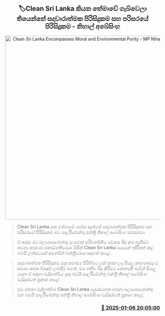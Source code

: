 <p align='center'><b><h2 align='center' title='Clean Sri Lanka Encompasses Moral and Environmental Purity - MP Nihal Abeysinghe'>🏷Clean Sri Lanka කියන තේමාවේ ගැබ්වෙලා තියෙන්නේ සදාචාරාත්මක පිරිසිදුකම සහ පරිසරයේ පිරිසිදුකම - නිහාල් අබේසිංහ</h2></b></p>
<p align='center'><img src='https://helakuru.sgp1.cdn.digitaloceanspaces.com/esana/images/lib/nihal-abeysinghe-npp.jpg' width='600' alt='Clean Sri Lanka Encompasses Moral and Environmental Purity - MP Nihal Abeysinghe'></p>

> Clean Sri Lanka යන තේමාවේ ගැබ්ව ඇත්තේ සදාචාරාත්මක පිරිසිදුකම සහ පරිසරයේ පිරිසිදුකම බව පාර්ලිමේන්තු මන්ත්‍රී නිහාල් අබේසිංහ පවසනවා.

> ඒ අනුව රට බලාපොරොත්තු වූ සමාජ පරිවර්තනීය වෙනස සිදු කර ගැනීමට අවශ්‍ය කාරණා ජනාධිපතිවරයා විසින් Clean Sri Lanka මැයෙන් ඉදිරිපත් කළ බවයි උත්සවයක් අමතමින් මන්ත්‍රීවරයා සඳහන් කළේ.

> සදාචාරාත්මක පිරිසිදුකම යනු සමාජය පිරිහීමට ලක් කරන ලද සියලු කාරණාවලට අවශ්‍ය කරන විසඳුම් ලබාදීම බවත්, එය තනිව සිදු කිරීමට නොහැකි බැවින් සියලු දෙනා ඒ සඳහා මැදිහත්විය යුතු බවයි පාර්ලිමේන්තු මන්ත්‍රී නිහාල් අබේසිංහ වැඩිදුරටත් ප්‍රකාශ කළේ.

> එම ජනතා මැදිහත්වීම Clean Sri Lanka වැඩසටහන හරහා බලාපොරොත්තු වන බවයි පාර්ලිමේන්තු මන්ත්‍රී නිහාල් අබේසිංහ වැඩිදුරටත් ප්‍රකාශ කළේ. 



<h3 align='right'><a href='https://www.helakuru.lk/esana/p/106363/'>📅 2025-01-06 20:05:00</a></h3>
